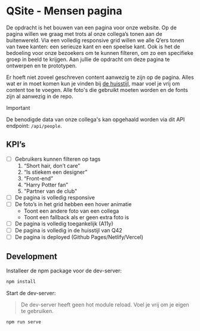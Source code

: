 # QSite - Mensen pagina

De opdracht is het bouwen van een pagina voor onze website. Op de pagina willen we graag met trots al onze collega’s tonen aan de buitenwereld. Via een volledig responsive grid willen we alle Q’ers tonen van twee kanten: een serieuze kant en een speelse kant. Ook is het de bedoeling voor onze bezoekers om te kunnen filteren, om zo een specifieke groep in beeld te krijgen. Aan jullie de opdracht om deze pagina te ontwerpen en te prototypen.

Er hoeft niet zoveel geschreven content aanwezig te zijn op de pagina. Alles wat er in moet komen kun je vinden bij [de huisstijl](./huisstijl.md), maar voel je vrij om content toe te voegen. Alle foto's die gebruikt moeten worden en de fonts zijn al aanwezig in de repo.

> [!IMPORTANT]
> De benodigde data van onze collega's kan opgehaald worden via dit API endpoint: `/api/people`.

## KPI’s

- [ ] Gebruikers kunnen filteren op tags
  1. “Short hair, don’t care”
  2. “Is stiekem een designer”
  3. “Front-end”
  4. “Harry Potter fan”
  5. "Partner van de club"
- [ ] De pagina is volledig responsive
- [ ] De foto’s in het grid hebben een hover animatie
  - Toont een andere foto van een collega
  - Toont een fallback als er geen extra foto is
- [ ] De pagina is volledig toegankelijk (A11y)
- [ ] De pagina is volledig in de huisstijl van Q42
- [ ] De pagina is deployed (Github Pages/Netlify/Vercel)

## Development

Installeer de npm package voor de dev-server:

```bash
npm install
```

Start de dev-server:

> De dev-server heeft geen hot module reload. Voel je vrij om je eigen te gebruiken.

```bash
npm run serve
```
